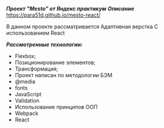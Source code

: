 ***Проект "Mesto" от Яндекс практикум***
***Описание***
https://para51d.github.io/mesto-react/

В данном проекте рассматривается Адаптивная верстка С использованием React

***Рассмотренные технологии:***
- Flexbox;
- Позиционирование элементов;
- Трансформация;
- Проект написан по методологии БЭМ
- @media
- fonts
- JavaScript
- Validation
- Использование принципов ООП
- Webpack
- React